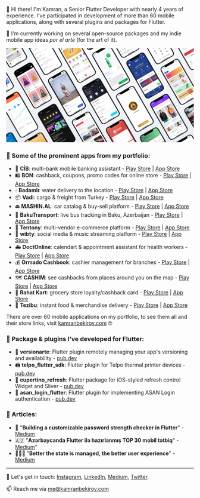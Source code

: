 👋 Hi there! I'm Kamran, a Senior Flutter Developer with nearly 4 years of experience. I've participated in development of more than 60 mobile applications, along with several plugins and packages for Flutter.

🌱 I'm currently working on several open-source packages and my indie mobile app ideas *por el arte* (for the art of it).

![Portfolio](https://raw.githubusercontent.com/kamranbekirovyz/kamranbekirovyz/main/kamran-portfolio.jpg)

### 🚀 Some of the prominent apps from my portfolio:
- 🏦 **CİB**: multi-bank mobile banking assistant - [Play Store](https://play.google.com/store/apps/details?id=az.cib.app) | [App Store](https://apps.apple.com/us/app/cib-az/id1541577214)
- 🛍️ **BON**: cashback, coupons, promo codes for online store - [Play Store](https://play.google.com/store/apps/details?id=com.bonpara.app) | [App Store](https://apps.apple.com/us/app/bonpara/id1636142117)
- 💧 **Badamlı**: water delivery to the location - [Play Store](https://play.google.com/store/apps/details?id=az.badamli.app) | [App Store](https://apps.apple.com/az/app/badaml%C4%B1/id1627914279)
- 📦 **Vadi**: cargo & freight from Turkey - [Play Store](https://play.google.com/store/apps/details?id=az.vadi.app) | [App Store](https://apps.apple.com/az/app/vadi-karqo/id1605375862)
- 🚘 **MASHIN.AL**: car catalog & buy-sell platform - [Play Store](https://play.google.com/store/apps/details?id=ventures.al.mashinal) | [App Store](https://apps.apple.com/ru/app/mashin-al-ma%C5%9F%C4%B1n-elanlar%C4%B1/id1588371190)
- 🚌 **BakuTransport**: live bus tracking in Baku, Azerbaijan - [Play Store](https://play.google.com/store/apps/details?id=app.bakutransport) | [App Store](https://apps.apple.com/us/app/bakutransport/id6444778640)
- 👕 **Tentony**: multi-vendor e-commerce platform - [Play Store](https://play.google.com/store/apps/details?id=com.tentony.app) | [App Store](https://apps.apple.com/az/app/tentony/id1630425777)
- 🎵 **wibty**: social media & music streaming platform - [Play Store](https://play.google.com/store/apps/details?id=com.wibty.wibty) | [App Store](https://apps.apple.com/az/app/wibty/id1568298650)
- 🚑 **DoctOnline**: calendart & appointment assistant for health workers - [Play Store](https://play.google.com/store/apps/details?id=com.doctazer.flutterAndroid) | [App Store](https://apps.apple.com/az/app/doctonline/id1487301839)
- 💰 **Ormado Cashbook**: cashier management for branches - [Play Store](https://play.google.com/store/apps/details?id=com.ormado.app) | [App Store](https://apps.apple.com/kw/app/ormado-operations/id1529717238)
- 🗺️ **CASHIM**: see cashbacks from places around you on the map - [Play Store](https://play.google.com/store/apps/details?id=az.cashim.app) | [App Store](https://apps.apple.com/us/app/cashim/id1621054850)
- 🏪 **Rahat Kart**: grocery store loyalty/cashback card - [Play Store](https://play.google.com/store/apps/details?id=frazex.com.inloya.rahat) | [App Store](https://apps.apple.com/us/app/rahat-kart/id1478512091)
- 🚚 **Tezibu**: instant food & merchandise delivery - [Play Store](https://play.google.com/store/apps/details?id=com.frazex.a7575.tezibu.client) | [App Store](https://apps.apple.com/az/app/tezibu-online-super-market/id1518022392)

There are over 60 mobile applications on my portfolio, to see them all and their store links, visit [kamranbekirov.com](https://kamranbekirov.com) 🤓

### 🔌 Package & plugins I've developed for Flutter:
- 🔢 **versionarte**: Flutter plugin remotely managing your app's versioning and availability - [pub.dev](https://pub.dev/packages/versionarte)
- 🖨 **telpo_flutter_sdk**: Flutter plugin for Telpo thermal printer devices - [pub.dev](https://pub.dev/packages/telpo_flutter_sdk)
- 🔄 **cupertino_refresh**: Flutter package for iOS-styled refresh control Widget and Sliver - [pub.dev](https://pub.dev/packages/cupertino_refresh)
- 🔑 **asan_login_flutter**: Flutter plugin for implementing ASAN Login authentication - [pub.dev](https://pub.dev/packages/asan_login_flutter)

### 📝 Articles:
- 🔑 "**Building a customizable password strength checker in Flutter**" - [Medium](https://medium.com/@kamranbekirovyz/ac219650305a)
- 🇦🇿 "**Azərbaycanda Flutter ilə hazırlanmış TOP 30 mobil tətbiq**" - [Medium](https://medium.com/@kamranbekirovyz/78bf69a7e0c5)"
- 💆🏻‍♂️ "**Better the state is managed, the better user experience**" - [Medium](https://medium.com/design-bootcamp/ded901259012)

---

💬 Let's get in touch: [Instagram](https://instagram.com/kamranbekirovyz), [LinkedIn](https://linkedin.com/in/kamranbekirovyz), [Medium](https://medium.com/@kamranbekirovyz), [Twitter](https://twitter.com/kamranbekirovyz).

📫 Reach me via [me@kamranbekirov.com](mailto:me@kamranbekirov.com)
